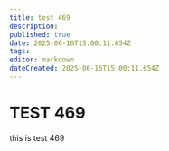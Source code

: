 ```yaml
---
title: test 469
description: 
published: true
date: 2025-06-16T15:00:11.654Z
tags: 
editor: markdown
dateCreated: 2025-06-16T15:00:11.654Z
---
```


# TEST 469
this is test 469
